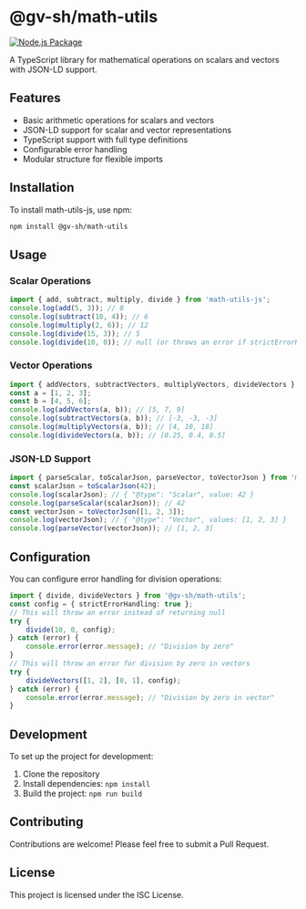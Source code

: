 # @gv-sh/math-utils

[![Node.js Package](https://github.com/gv-sh/math-utils/actions/workflows/npm-publish.yml/badge.svg)](https://github.com/gv-sh/math-utils/actions/workflows/npm-publish.yml)

A TypeScript library for mathematical operations on scalars and vectors with JSON-LD support.

## Features

- Basic arithmetic operations for scalars and vectors
- JSON-LD support for scalar and vector representations
- TypeScript support with full type definitions
- Configurable error handling
- Modular structure for flexible imports

## Installation

To install math-utils-js, use npm:

```bash
npm install @gv-sh/math-utils
```

## Usage

### Scalar Operations

```typescript
import { add, subtract, multiply, divide } from 'math-utils-js';
console.log(add(5, 3)); // 8
console.log(subtract(10, 4)); // 6
console.log(multiply(2, 6)); // 12
console.log(divide(15, 3)); // 5
console.log(divide(10, 0)); // null (or throws an error if strictErrorHandling is enabled)
```

### Vector Operations

```typescript
import { addVectors, subtractVectors, multiplyVectors, divideVectors } from 'math-utils-js';
const a = [1, 2, 3];
const b = [4, 5, 6];
console.log(addVectors(a, b)); // [5, 7, 9]
console.log(subtractVectors(a, b)); // [-3, -3, -3]
console.log(multiplyVectors(a, b)); // [4, 10, 18]
console.log(divideVectors(a, b)); // [0.25, 0.4, 0.5]
```

### JSON-LD Support

```typescript
import { parseScalar, toScalarJson, parseVector, toVectorJson } from 'math-utils-js';
const scalarJson = toScalarJson(42);
console.log(scalarJson); // { "@type": "Scalar", value: 42 }
console.log(parseScalar(scalarJson)); // 42
const vectorJson = toVectorJson([1, 2, 3]);
console.log(vectorJson); // { "@type": "Vector", values: [1, 2, 3] }
console.log(parseVector(vectorJson)); // [1, 2, 3]
```

## Configuration

You can configure error handling for division operations:

```typescript
import { divide, divideVectors } from '@gv-sh/math-utils';
const config = { strictErrorHandling: true };
// This will throw an error instead of returning null
try {
    divide(10, 0, config);
} catch (error) {
    console.error(error.message); // "Division by zero"
}
// This will throw an error for division by zero in vectors
try {
    divideVectors([1, 2], [0, 1], config);
} catch (error) {
    console.error(error.message); // "Division by zero in vector"
}
```

## Development

To set up the project for development:

1. Clone the repository
2. Install dependencies: `npm install`
3. Build the project: `npm run build`

## Contributing

Contributions are welcome! Please feel free to submit a Pull Request.

## License

This project is licensed under the ISC License.